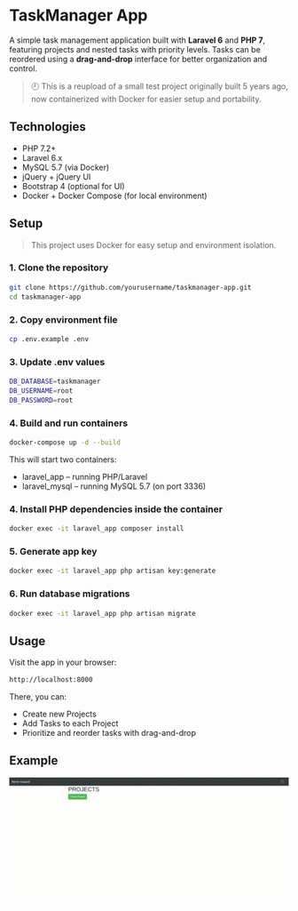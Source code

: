 # TaskManager App

A simple task management application built with **Laravel 6** and **PHP 7**, featuring projects and nested tasks with priority levels. Tasks can be reordered using a **drag-and-drop** interface for better organization and control.

> 🕘 This is a reupload of a small test project originally built 5 years ago, now containerized with Docker for easier setup and portability.

## Technologies

- PHP 7.2+
- Laravel 6.x
- MySQL 5.7 (via Docker)
- jQuery + jQuery UI
- Bootstrap 4 (optional for UI)
- Docker + Docker Compose (for local environment)


## Setup 

> This project uses Docker for easy setup and environment isolation.

### 1. Clone the repository

```bash
git clone https://github.com/yourusername/taskmanager-app.git
cd taskmanager-app
```

### 2. Copy environment file

```bash
cp .env.example .env
```
### 3. Update .env values

```bash
DB_DATABASE=taskmanager
DB_USERNAME=root
DB_PASSWORD=root
```

### 4. Build and run containers

```bash
docker-compose up -d --build
```
This will start two containers:
- laravel_app – running PHP/Laravel
- laravel_mysql – running MySQL 5.7 (on port 3336)

### 4. Install PHP dependencies inside the container

```bash
docker exec -it laravel_app composer install
```

### 5. Generate app key
```bash
docker exec -it laravel_app php artisan key:generate
```
### 6. Run database migrations
```bash
docker exec -it laravel_app php artisan migrate
```

## Usage
Visit the app in your browser:
```bash
http://localhost:8000
```
There, you can:
- Create new Projects
- Add Tasks to each Project
- Prioritize and reorder tasks with drag-and-drop

## Example

![taskmanager gif](/public/taskmanager.gif)

